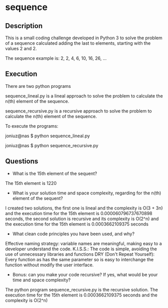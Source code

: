 # sequence

## Description
This is a small coding challenge developed in Python 3 to solve the problem of a sequence calculated adding the last to elements, starting with the values 2 and 2.

The sequence example is: 2, 2, 4, 6, 10, 16, 26, ...

## Execution

There are two python programs

sequence_lineal.py is a lineal approach to solve the problem to calculate the n(th) element of the sequence.

sequence_recursive.py is a recursive approach to solve the problem to calculate the n(th) element of the sequence.

To execute the programs:

  joniuz@nas $ python sequence_lineal.py

  joniuz@nas $ python sequence_recursive.py

## Questions

- What is the 15th element of the sequent?

The 15th element is 1220

- What is your solution time and space complexity, regarding for the n(th) element of the sequent?

I created two solutions, the first one is lineal and the complexity is O(3 + 3n) and the execution time for the 15th element is 0.000060796737670898 seconds, the second solution is recursive and its complexity is O(2^n) and the execution time for the 15th element is  0.0003662109375 seconds

- What clean code principles you have been used, and why?

Effective naming strategy: variable names are meaningful, making easy to a developer understand the code.
K.I.S.S.: The code is simple, avoiding the use of unnecessary libraries and functions
DRY (Don't Repeat Yourself): Every function as has the same parameter so is easy to interchange the function without modify the user interface.

- Bonus: can you make your code recursive? If yes, what would be your time and space complexity?

The python program sequence_recursive.py is the recursive solution. The execution time for the 15th element is 0.0003662109375 seconds and the complexity is O(2^n)
